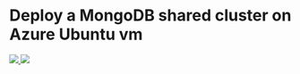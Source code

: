 # Deploy a MongoDB shared cluster on Azure Ubuntu vm

<a href="https://portal.azure.com/#create/Microsoft.Template/uri/https%3A%2F%2Fraw.githubusercontent.com%2Fhalimacc%2Fmongodb-sharded-cluster%2Fmaster%2Fazuredeploy.json" target="_blank">
    <img src="http://azuredeploy.net/deploybutton.png"/>
</a>
<a href="http://armviz.io/#/?load=https%3A%2F%2Fraw.githubusercontent.com%2Fhalimacc%2Fmongodb-sharded-cluster%2Fmaster%2Fazuredeploy.json" target="_blank">
    <img src="http://armviz.io/visualizebutton.png"/>
</a>


